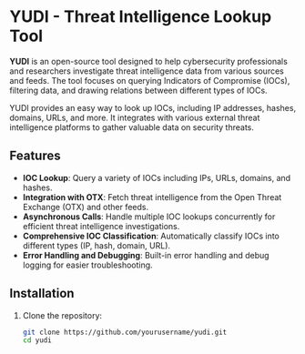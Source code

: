 
# YUDI - Threat Intelligence Lookup Tool

**YUDI** is an open-source tool designed to help cybersecurity professionals and researchers investigate threat intelligence data from various sources and feeds. The tool focuses on querying Indicators of Compromise (IOCs), filtering data, and drawing relations between different types of IOCs.

YUDI provides an easy way to look up IOCs, including IP addresses, hashes, domains, URLs, and more. It integrates with various external threat intelligence platforms to gather valuable data on security threats.

## Features

- **IOC Lookup**: Query a variety of IOCs including IPs, URLs, domains, and hashes.
- **Integration with OTX**: Fetch threat intelligence from the Open Threat Exchange (OTX) and other feeds.
- **Asynchronous Calls**: Handle multiple IOC lookups concurrently for efficient threat intelligence investigations.
- **Comprehensive IOC Classification**: Automatically classify IOCs into different types (IP, hash, domain, URL).
- **Error Handling and Debugging**: Built-in error handling and debug logging for easier troubleshooting.

## Installation

1. Clone the repository:

   ```bash
   git clone https://github.com/yourusername/yudi.git
   cd yudi



